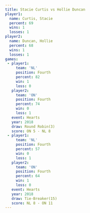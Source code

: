 ```yaml
---
title: Stacie Curtis vs Hollie Duncan
player1:              
  name: Curtis, Stacie
  percent: 69         
  wins: 1             
  losses: 1           
player2:              
  name: Duncan, Hollie
  percent: 68         
  wins: 1             
  losses: 1           
games:
 - player1:          
     team: 'NL'      
     position: Fourth
     percent: 82     
     win: 1          
     loss: 0         
   player2:          
     team: 'ON'      
     position: Fourth
     percent: 74     
     win: 0          
     loss: 1         
   event: Hearts       
   year: 2018          
   draw: Round Robin(3)
   score: ON 5 - NL 8  
 - player1:          
     team: 'NL'      
     position: Fourth
     percent: 57     
     win: 0          
     loss: 1         
   player2:          
     team: 'ON'      
     position: Fourth
     percent: 64     
     win: 1          
     loss: 0         
   event: Hearts        
   year: 2018           
   draw: Tie-Breaker(15)
   score: NL 8 - ON 11  
---
```

